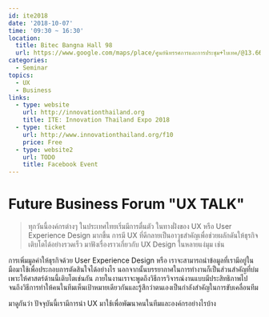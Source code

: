 ```yaml
---
id: ite2018
date: '2018-10-07'
time: '09:30 ~ 16:30'
location:
  title: Bitec Bangna Hall 98
  url: https://www.google.com/maps/place/ศูนย์นิทรรศการและการประชุม+ไบเทค/@13.6699808,100.6084787,15z/data=!4m5!3m4!1s0x0:0xfa656177eddbb2b1!8m2!3d13.6699808!4d100.6084787
categories:
  - Seminar
topics:
  - UX
  - Business
links:
  - type: website
    url: http://innovationthailand.org
    title: ITE: Innovation Thailand Expo 2018
  - type: ticket
    url: http://www.innovationthailand.org/f10
    price: Free
  - type: website2
    url: TODO
    title: Facebook Event
---
```


# Future Business Forum "UX TALK"

> ทุกวันนี้องค์กรต่างๆ ในประเทศไทยเริ่มมีการตื่นตัว ในทางฝั่งของ UX หรือ User Experience Design มากขึ้น การมี UX ที่ดีกลายเป็นอาวุธสำคัญเพื่อช่วยผลักดันให้ธุรกิจเติบโตได้อย่างรวดเร็ว มาฟังเรื่องราวเกี่ยวกับ UX Design ในหลายแง่มุม เช่น

การเพิ่มมูลค่าให้ธุรกิจด้วย User Experience Design หรือ
เราจะสามารถนำข้อมูลที่เรามีอยู่ในมือมาใช้เพื่อประกอบการตัดสินใจได้อย่างไร นอกจากนั้นบรรยากาศในการทำงานก็เป็นส่วนสำคัญที่บ่มเพาะให้ศาสตร์ด้านนี้เติบโตเช่นกัน ภายในงานเราจะพูดถึงวิธีการวิจารณ์งานแบบมีประสิทธิภาพไปจนถึงวิธีการทำให้คนในทีมเห็นเป้าหมายเดียวกันและรู้สึกว่าตนเองเป็นกำลังสำคัญในการขับเคลื่อนทีม

มาดูกันว่า ปัจจุบันนี้เรามีการนำ UX มาใช้เพื่อพัฒนาคนในทีมและองค์กรอย่างไรบ้าง
